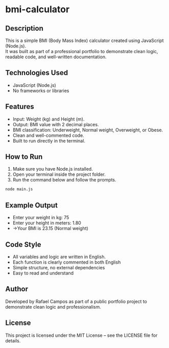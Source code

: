 # bmi-calculator

## Description

This is a simple BMI (Body Mass Index) calculator created using JavaScript (Node.js).  
It was built as part of a professional portfolio to demonstrate clean logic, readable code, and well-written documentation.

## Technologies Used

- JavaScript (Node.js)
- No frameworks or libraries

## Features

- Input: Weight (kg) and Height (m).
- Output: BMI value with 2 decimal places.
- BMI classification: Underweight, Normal weight, Overweight, or Obese.
- Clean and well-commented code.
- Built to run directly in the terminal.

## How to Run

1. Make sure you have Node.js installed.
2. Open your terminal inside the project folder.
3. Run the command below and follow the prompts.

```bash
node main.js
```

## Example Output

- Enter your weight in kg: 75
- Enter your height in meters: 1.80
- ->Your BMI is 23.15 (Normal weight)

## Code Style

- All variables and logic are written in English.
- Each function is clearly commented in both English
- Simple structure, no external dependencies
- Easy to read and understand

## Author

Developed by Rafael Campos as part of a public portfolio project to demonstrate clean logic and professionalism.

## License

This project is licensed under the MIT License – see the LICENSE file for details.